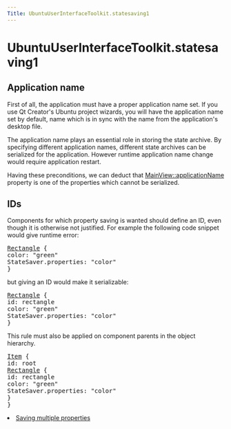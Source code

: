 ```yaml
---
Title: UbuntuUserInterfaceToolkit.statesaving1
---
```


# UbuntuUserInterfaceToolkit.statesaving1

<span class="subtitle"></span>
<!-- $$$statesaving1.html-description -->
<h2 id="application-name">Application name</h2>
<p>First of all, the application must have a proper application name set. If you use Qt Creator's Ubuntu project wizards, you will have the application name set by default, name which is in sync with the name from the application's desktop file.</p>
<p>The application name plays an essential role in storing the state archive. By specifying different application names, different state archives can be serialized for the application. However runtime application name change would require application restart.</p>
<p>Having these preconditions, we can deduct that <a href="Ubuntu.Components.MainView.md#applicationName-prop">MainView::applicationName</a> property is one of the properties which cannot be serialized.</p>
<h2 id="ids">IDs</h2>
<p>Components for which property saving is wanted should define an ID, even though it is otherwise not justified. For example the following code snippet would give runtime error:</p>
<pre class="qml"><span class="type"><a href="QtQuick.Rectangle.md">Rectangle</a></span> {
<span class="name">color</span>: <span class="string">&quot;green&quot;</span>
<span class="name">StateSaver</span>.properties: <span class="string">&quot;color&quot;</span>
}</pre>
<p>but giving an ID would make it serializable:</p>
<pre class="qml"><span class="type"><a href="QtQuick.Rectangle.md">Rectangle</a></span> {
<span class="name">id</span>: <span class="name">rectangle</span>
<span class="name">color</span>: <span class="string">&quot;green&quot;</span>
<span class="name">StateSaver</span>.properties: <span class="string">&quot;color&quot;</span>
}</pre>
<p>This rule must also be applied on component parents in the object hierarchy.</p>
<pre class="qml"><span class="type"><a href="QtQuick.Item.md">Item</a></span> {
<span class="name">id</span>: <span class="name">root</span>
<span class="type"><a href="QtQuick.Rectangle.md">Rectangle</a></span> {
<span class="name">id</span>: <span class="name">rectangle</span>
<span class="name">color</span>: <span class="string">&quot;green&quot;</span>
<span class="name">StateSaver</span>.properties: <span class="string">&quot;color&quot;</span>
}
}</pre>
<!-- @@@statesaving1.html -->
<p class="naviNextPrevious footerNavi">
<li><a class="nextPage" href="UbuntuUserInterfaceToolkit.statesaving2.md">Saving multiple properties</a></li>
</p>
